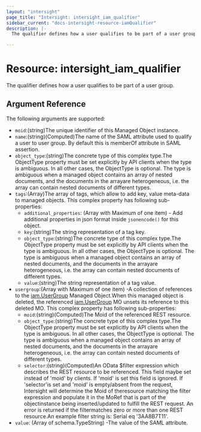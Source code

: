 ```yaml
---
layout: "intersight"
page_title: "Intersight: intersight_iam_qualifier"
sidebar_current: "docs-intersight-resource-iamQualifier"
description: |-
  The qualifier defines how a user qualifies to be part of a user group.

---
```


# Resource: intersight_iam_qualifier
The qualifier defines how a user qualifies to be part of a user group.

## Argument Reference
The following arguments are supported:
* `moid`:(string)The unique identifier of this Managed Object instance.
* `name`:(string)(Computed)The name of the SAML attribute used to qualify a user to user group. By default this is memberOf attribute in SAML assertion.
* `object_type`:(string)The concrete type of this complex type.The ObjectType property must be set explicitly by API clients when the type is ambiguous. In all other cases, the ObjectType is optional. The type is ambiguous when a managed object contains an array of nested documents, and the documents in the arrayare heterogeneous, i.e. the array can contain nested documents of different types.
* `tags`:(Array)The array of tags, which allow to add key, value meta-data to managed objects.
This complex property has following sub-properties:
  + `additional_properties`:
(Array with Maximum of one item) - Add additional properties in json format inside `jsonencode()` for this object.
  + `key`:(string)The string representation of a tag key.
  + `object_type`:(string)The concrete type of this complex type.The ObjectType property must be set explicitly by API clients when the type is ambiguous. In all other cases, the ObjectType is optional. The type is ambiguous when a managed object contains an array of nested documents, and the documents in the arrayare heterogeneous, i.e. the array can contain nested documents of different types.
  + `value`:(string)The string representation of a tag value.
* `usergroup`:(Array with Maximum of one item) -A collection of references to the [iam.UserGroup](mo://iam.UserGroup) Managed Object.When this managed object is deleted, the referenced [iam.UserGroup](mo://iam.UserGroup) MO unsets its reference to this deleted MO.
This complex property has following sub-properties:
  + `moid`:(string)(Computed)The Moid of the referenced REST resource.
  + `object_type`:(string)The concrete type of this complex type.The ObjectType property must be set explicitly by API clients when the type is ambiguous. In all other cases, the ObjectType is optional. The type is ambiguous when a managed object contains an array of nested documents, and the documents in the arrayare heterogeneous, i.e. the array can contain nested documents of different types.
  + `selector`:(string)(Computed)An OData $filter expression which describes the REST resource to be referenced. This field maybe set instead of 'moid' by clients. If 'moid' is set this field is ignored. If 'selector'is set and 'moid' is empty/absent from the request, Intersight will determine the Moid of theresource matching the filter expression and populate it in the MoRef that is part of the objectinstance being inserted/updated to fulfill the REST request. An error is returned if the filtermatches zero or more than one REST resource.An example filter string is: Serial eq '3AA8B7T11'.
* `value`:
                (Array of schema.TypeString) -The value of the SAML attribute.
